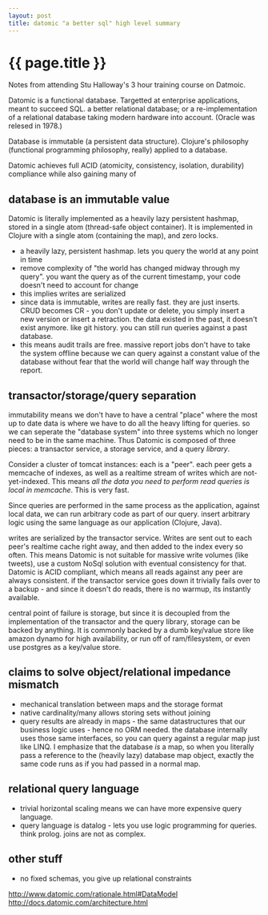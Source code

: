 ```yaml
---
layout: post
title: datomic "a better sql" high level summary
---
```


# {{ page.title }}

Notes from attending Stu Halloway's 3 hour training course on Datmoic.

Datomic is a functional database. Targetted at enterprise applications, meant to succeed SQL. a better relational database; or a re-implementation of a relational database taking modern hardware into account. (Oracle was relesed in 1978.)

Database is immutable (a persistent data structure). Clojure's philosophy (functional programming philosophy, really) applied to a database.

Datomic achieves full ACID (atomicity, consistency, isolation, durability) compliance while also gaining many of

## database is an immutable value

Datomic is literally implemented as a heavily lazy persistent hashmap, stored in a single atom (thread-safe object container). It is implemented in Clojure with a single atom (containing the map), and zero locks.

* a heavily lazy, persistent hashmap. lets you query the world at any point in time
* remove complexity of "the world has changed midway through my query". you want the query as of the current timestamp, your code doesn't need to account for change
* this implies writes are serialized
* since data is immutable, writes are really fast. they are just inserts. CRUD becomes CR - you don't update or delete, you simply insert a new version or insert a retraction. the data existed in the past, it doesn't exist anymore. like git history. you can still run queries against a past database.
* this means audit trails are free. massive report jobs don't have to take the system offline because we can query against a constant value of the database without fear that the world will change half way through the report.

## transactor/storage/query separation

immutability means we don't have to have a central "place" where the most up to date data is where we have to do all the heavy lifting for queries. so we can seperate the "database system" into three systems which no longer need to be in the same machine. Thus Datomic is composed of three pieces: a transactor service, a storage service, and a query *library*.

Consider a cluster of tomcat instances: each is a "peer". each peer gets a memcache of indexes, as well as a realtime stream of writes which are not-yet-indexed. This means *all the data you need to perform read queries is local in memcache*. This is very fast.

Since queries are performed in the same process as the application, against local data, we can run arbitrary code as part of our query. insert arbitrary logic using the same language as our application (Clojure, Java).

writes are serialized by the transactor service. Writes are sent out to each peer's realtime cache right away, and then added to the index every so often. This means Datomic is not suitable for massive write volumes (like tweets), use a custom NoSql solution with eventual consistency for that. Datomic is ACID compliant, which means all reads against any peer are always consistent. if the transactor service goes down it trivially fails over to a backup - and since it doesn't do reads, there is no warmup, its instantly available.

central point of failure is storage, but since it is decoupled from the implementation of the transactor and the query library, storage can be backed by anything. It is commonly backed by a dumb key/value store like amazon dynamo for high availability, or run off of ram/filesystem, or even use postgres as a key/value store.

## claims to solve object/relational impedance mismatch

* mechanical translation between maps and the storage format
* native cardinality/many allows storing sets without joining
* query results are already in maps - the same datastructures that our business logic uses - hence no ORM needed. the database internally uses those same interfaces, so you can query against a regular map just like LINQ. I emphasize that the database *is* a map, so when you literally pass a reference to the (heavily lazy) database map object, exactly the same code runs as if you had passed in a normal map.

## relational query language

* trivial horizontal scaling means we can have more expensive query language.
* query language is datalog - lets you use logic programming for queries. think prolog. joins are not as complex.

## other stuff

* no fixed schemas, you give up relational constraints

http://www.datomic.com/rationale.html#DataModel
http://docs.datomic.com/architecture.html
